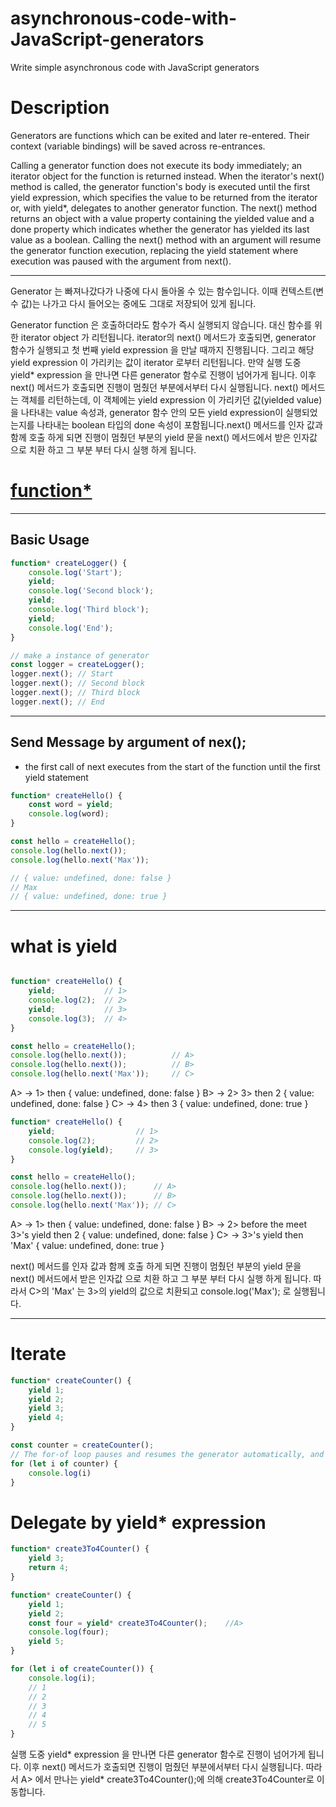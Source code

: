 # asynchronous-code-with-JavaScript-generators
Write simple asynchronous code with JavaScript generators

# Description
Generators are functions which can be exited and later re-entered. Their context (variable bindings) will be saved across re-entrances.

Calling a generator function does not execute its body immediately; an iterator object for the function is returned instead. When the iterator's next() method is called, the generator function's body is executed until the first yield expression, which specifies the value to be returned from the iterator or, with yield*, delegates to another generator function. The next() method returns an object with a value property containing the yielded value and a done property which indicates whether the generator has yielded its last value as a boolean. Calling the next() method with an argument will resume the generator function execution, replacing the yield statement where execution was paused with the argument from next(). 

---

Generator 는 빠져나갔다가 나중에 다시 돌아올 수 있는 함수입니다. 이때 컨텍스트(변수 값)는 나가고 다시 들어오는 중에도 그대로 저장되어 있게 됩니다.

Generator function 은 호출하더라도 함수가 즉시 실행되지 않습니다. 대신 함수를 위한 iterator object 가 리턴됩니다. iterator의 next() 메서드가 호출되면, generator 함수가 실행되고 첫 번째 yield expression 을 만날 때까지 진행됩니다. 그리고 해당 yield expression 이 가리키는 값이 iterator 로부터 리턴됩니다. 만약 실행 도중 yield* expression 을 만나면 다른 generator 함수로 진행이 넘어가게 됩니다. 이후 next() 메서드가 호출되면 진행이 멈췄던 부분에서부터 다시 실행됩니다. next() 메서드는 객체를 리턴하는데, 이 객체에는 yield expression 이 가리키던 값(yielded value)을 나타내는 value 속성과, generator 함수 안의 모든 yield expression이 실행되었는지를 나타내는 boolean 타입의 done 속성이 포함됩니다.next() 메서드를 인자 값과 함께 호출 하게 되면  진행이 멈췄던 부분의 yield 문을  next() 메서드에서 받은 인자값 으로 치환 하고 그 부분 부터 다시 실행 하게 됩니다.

# [function*](https://developer.mozilla.org/ko/docs/Web/JavaScript/Reference/Statements/function*)
---

## Basic Usage
```javascript
function* createLogger() {
    console.log('Start');
    yield;
    console.log('Second block');
    yield;
    console.log('Third block');
    yield;
    console.log('End');
}

// make a instance of generator
const logger = createLogger();
logger.next(); // Start
logger.next(); // Second block
logger.next(); // Third block
logger.next(); // End
```
---

## Send Message by argument of nex();
- the first call of next executes from the start of the function until the first yield statement
```javascript 
function* createHello() {
    const word = yield;
    console.log(word);
}

const hello = createHello();
console.log(hello.next());
console.log(hello.next('Max'));

// { value: undefined, done: false }
// Max
// { value: undefined, done: true }
```
---

# what is yield
```javascript 

function* createHello() {
    yield;           // 1>
    console.log(2);  // 2>
    yield;           // 3>
    console.log(3);  // 4>
}

const hello = createHello();
console.log(hello.next());          // A>
console.log(hello.next());          // B>
console.log(hello.next('Max'));     // C>
```

A> -> 1> then { value: undefined, done: false }
B> -> 2> 3> then 2 { value: undefined, done: false }
C> -> 4> then 3 { value: undefined, done: true }

```javascript
function* createHello() {   
    yield;                  // 1>
    console.log(2);         // 2>
    console.log(yield);     // 3>
}

const hello = createHello();    
console.log(hello.next());      // A>
console.log(hello.next());      // B>
console.log(hello.next('Max')); // C>
```
A> -> 1> then { value: undefined, done: false }
B> -> 2> before the meet 3>'s yield then 2 { value: undefined, done: false }
C> -> 3>'s yield then 'Max' { value: undefined, done: true }

next() 메서드를 인자 값과 함께 호출 하게 되면 진행이 멈췄던 부분의 yield 문을  next() 메서드에서 받은 인자값 으로 치환 하고 그 부분 부터 다시 실행 하게 됩니다. 따라서 C>의 'Max' 는 3>의 yield의 값으로 치환되고 console.log('Max'); 로 실행됩니다.

---

# Iterate
```javascript
function* createCounter() {
    yield 1;
    yield 2;
    yield 3;
    yield 4;
}

const counter = createCounter();
// The for-of loop pauses and resumes the generator automatically, and passes us back the values that the generator yields.
for (let i of counter) {
    console.log(i)
}
```

# Delegate by yield* expression

```javascript
function* create3To4Counter() {
    yield 3;
    return 4;
}

function* createCounter() {
    yield 1;
    yield 2;
    const four = yield* create3To4Counter();    //A>
    console.log(four);
    yield 5;
}

for (let i of createCounter()) {
    console.log(i);
    // 1
    // 2
    // 3
    // 4
    // 5
}
```

실행 도중 yield* expression 을 만나면 다른 generator 함수로 진행이 넘어가게 됩니다. 이후 next() 메서드가 호출되면 진행이 멈췄던 부분에서부터 다시 실행됩니다.
따라서 A> 에서 만나는 yield* create3To4Counter();에 의해 create3To4Counter로 이동합니다.





